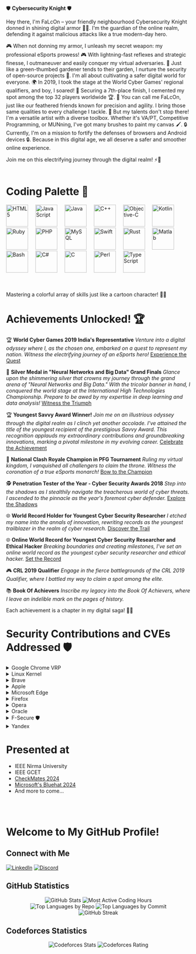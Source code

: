 🛡️ **Cybersecurity Knight** 🛡️

Hey there, I'm FaLcOn – your friendly neighbourhood Cybersecurity Knight donned in shining digital armor 🦸‍♂️. I'm the guardian of the online realm, defending it against malicious attacks like a true modern-day hero.


🎮 When not donning my armor, I unleash my secret weapon: my professional eSports prowess! 🎮 With lightning-fast reflexes and strategic finesse, I outmaneuver and easily conquer my virtual adversaries.
🌱 Just like a green-thumbed gardener tends to their garden, I nurture the security of open-source projects 🌱. I'm all about cultivating a safer digital world for everyone.
🌍 In 2019, I took the stage at the World Cyber Games' regional qualifiers, and boy, I soared! 🚀 Securing a 7th-place finish, I cemented my spot among the top 32 players worldwide 🏆.
🦅 You can call me FaLcOn, just like our feathered friends known for precision and agility. I bring those same qualities to every challenge I tackle.
🎨 But my talents don't stop there! I'm a versatile artist with a diverse toolbox. Whether it's VA/PT, Competitive Programming, or MUNning, I've got many brushes to paint my canvas 🖌️.
🔒 Currently, I'm on a mission to fortify the defenses of browsers and Android devices 🔒. Because in this digital age, we all deserve a safer and smoother online experience.

Join me on this electrifying journey through the digital realm! ⚡🚀
<br/>
<br/>

# Coding Palette 🎨

<div align="left">
  <img src="https://cdn.jsdelivr.net/gh/devicons/devicon/icons/html5/html5-original.svg" height="60" alt="HTML5" title="HTML5" />
  <img width="12" />
  <img src="https://cdn.jsdelivr.net/gh/devicons/devicon/icons/javascript/javascript-original.svg" height="60" alt="JavaScript" title="JavaScript" />
  <img width="12" />
  <img src="https://cdn.jsdelivr.net/gh/devicons/devicon/icons/java/java-original.svg" height="60" alt="Java" title="Java" />
  <img width="12" />
  <img src="https://cdn.jsdelivr.net/gh/devicons/devicon/icons/cplusplus/cplusplus-original.svg" height="60" alt="C++" title="C++" />
  <img width="12" />
  <img src="https://cdn.jsdelivr.net/gh/devicons/devicon/icons/objectivec/objectivec-plain.svg" height="60" alt="Objective-C" title="Objective-C" />
  <img width="12" />
  <img src="https://cdn.jsdelivr.net/gh/devicons/devicon/icons/kotlin/kotlin-original.svg" height="60" alt="Kotlin" title="Kotlin" />
  <img width="12" />
  <img src="https://cdn.jsdelivr.net/gh/devicons/devicon/icons/ruby/ruby-original.svg" height="60" alt="Ruby" title="Ruby" />
  <img width="12" />
  <img src="https://cdn.jsdelivr.net/gh/devicons/devicon/icons/php/php-original.svg" height="60" alt="PHP" title="PHP" />
  <img width="12" />
  <img src="https://cdn.jsdelivr.net/gh/devicons/devicon/icons/mysql/mysql-original.svg" height="60" alt="MySQL" title="MySQL" />
  <img width="12" />
  <img src="https://cdn.jsdelivr.net/gh/devicons/devicon/icons/swift/swift-original.svg" height="60" alt="Swift" title="Swift" />
  <img width="12" />
  <img src="https://cdn.jsdelivr.net/gh/devicons/devicon/icons/rust/rust-plain.svg" height="60" alt="Rust" title="Rust" />
  <img width="12" />
  <img src="https://cdn.jsdelivr.net/gh/devicons/devicon/icons/matlab/matlab-original.svg" height="60" alt="Matlab" title="Matlab" />
  <img width="12" />
  <img src="https://cdn.jsdelivr.net/gh/devicons/devicon/icons/bash/bash-original.svg" height="60" alt="Bash" title="Bash" />
  <img width="12" />
  <img src="https://cdn.jsdelivr.net/gh/devicons/devicon/icons/csharp/csharp-original.svg" height="60" alt="C#" title="C#" />
  <img width="12" />
  <img src="https://cdn.jsdelivr.net/gh/devicons/devicon/icons/c/c-original.svg" height="60" alt="C" title="C" />
  <img width="12" />
  <img src="https://cdn.jsdelivr.net/gh/devicons/devicon/icons/perl/perl-original.svg" height="60" alt="Perl" title="Perl" />
  <img width="12" />
  <img src="https://cdn.jsdelivr.net/gh/devicons/devicon/icons/typescript/typescript-original.svg" height="60" alt="TypeScript" title="TypeScript" />
  <img width="12" />
</div>

<br/>
<br/>

Mastering a colorful array of skills just like a cartoon character! 🎨🚀


# Achievements Unlocked! 🏆

🏆 **World Cyber Games 2019 India's Representative**
   *Venture into a digital odyssey where I, as the chosen one, embarked on a quest to represent my nation. Witness the electrifying journey of an eSports hero!* [Experience the Quest](https://www.linkedin.com/posts/kirtikumar-anandrao-ramchandani-ba949b153_esports-gaming-activity-6637058961025654784-vB0C)

🏅 **Silver Medal in "Neural Networks and Big Data" Grand Finals**
   *Glance upon the shimmering silver that crowns my journey through the grand arena of "Neural Networks and Big Data." With the tricolor banner in hand, I conquered the world stage at the International High Technologies Championship. Prepare to be awed by my expertise in deep learning and data analysis!* [Witness the Triumph](https://www.linkedin.com/posts/kirtikumar-anandrao-ramchandani-ba949b153_neuralnetworks-bigdata-deeplearning-activity-7114992356403142658-9C4Z)

🏆 **Youngest Savvy Award Winner!**
    *Join me on an illustrious odyssey through the digital realm as I clinch yet another accolade. I've attained the title of the youngest recipient of the prestigious Savvy Award. This recognition applauds my extraordinary contributions and groundbreaking innovations, marking a pivotal milestone in my evolving career.* [Celebrate the Achievement](https://www.linkedin.com/posts/kirtikumar-anandrao-ramchandani-ba949b153_infosec-cybersecurity-security-activity-6630414808833454080-DO8J)

👑 **National Clash Royale Champion in PFG Tournament**
   *Ruling my virtual kingdom, I vanquished all challengers to claim the throne. Witness the coronation of a true eSports monarch!* [Bow to the Champion](https://www.linkedin.com/posts/kirtikumar-anandrao-ramchandani-ba949b153_esports-gaming-games-activity-6656514301882400769-SvON)

🕵️ **Penetration Tester of the Year - Cyber Security Awards 2018**
   *Step into the shadows as I stealthily navigate the treacherous world of cyber threats. I ascended to the pinnacle as the year's foremost cyber defender.* [Explore the Shadows](https://cybersecurityawards.com/2018-winners)

🌐 **World Record Holder for Youngest Cyber Security Researcher**
   *I etched my name into the annals of innovation, rewriting records as the youngest trailblazer in the realm of cyber research.* [Discover the Trail](https://www.linkedin.com/posts/kirtikumar-anandrao-ramchandani-ba949b153_yippee-this-time-record-book-youngest-cybersecurity-activity-6422734726573973504-49vG)

🌐 **Online World Record for Youngest Cyber Security Researcher and Ethical Hacker**
   *Breaking boundaries and creating milestones, I've set an online world record as the youngest cyber security researcher and ethical hacker.* [Set the Record](https://www.linkedin.com/posts/kirtikumar-anandrao-ramchandani-ba949b153_cybersecurity-informationtechnology-activity-6435855907212627969-7hGR)

🎮 **CRL 2019 Qualifier**
   *Engage in the fierce battlegrounds of the CRL 2019 Qualifier, where I battled my way to claim a spot among the elite.* 

📚 **Book Of Achievers**
   *Inscribe my legacy into the Book Of Achievers, where I leave an indelible mark on the pages of history.* 


Each achievement is a chapter in my digital saga! 📖🚀

# Security Contributions and CVEs Addressed 🛡️

<details>
  <summary>Google Chrome VRP </summary>

- CVE-2021-21187
- CVE-2022-22758
- CVE-2023-1231
- CVE-2023-1818

</details>

<details>
  <summary>Linux Kernel </summary>

- CVE-2021-32078

</details>

<details>
  <summary>Brave </summary>

- CVE-2022-30334

</details>

<details>
  <summary>Apple </summary>

- CVE-2022-46692
- CVE-2022-46695

</details>

<details>
  <summary>Microsoft Edge </summary>

- CVE-2021-24100
- CVE-2020-17153

</details>

<details>
  <summary>Firefox </summary>

- CVE-2022-22758

</details>

<details>
  <summary>Opera </summary>

- CVE-2020-6158

</details>

<details>
  <summary>Oracle </summary>

- CVE-2020-2545

</details>

<details>
  <summary>F-Secure 🛡</summary>

- CVE-2022-38163
- CVE-2022-28873
- CVE-2022-28872
- CVE-2022-28870
- CVE-2022-28869
- CVE-2022-28868
- CVE-2021-44751
- CVE-2021-44749
- CVE-2021-44748

</details>

<details>
  <summary>Yandex </summary>

- CVE-2020-27969
- CVE-2020-27970
- CVE-2021-25254
- CVE-2021-25255
- CVE-2021-25262

</details>


# Presented at
* IEEE Nirma University
* IEEE GCET
* [CheckMates 2024](https://www.linkedin.com/feed/update/urn:li:activity:7173971503451922432/)
* [Microsoft's Bluehat 2024](https://x.com/MSFTBlueHat/status/1790997142615548397)
* And more to come...

<br/>
<br/>

# Welcome to My GitHub Profile!

## Connect with Me

[![LinkedIn](https://img.shields.io/badge/LinkedIn-0077B5?style=for-the-badge&logo=linkedin&logoColor=white)](https://www.linkedin.com/in/kirtikumar-anandrao-ramchandani-ba949b153/)
[![Discord](https://img.shields.io/badge/Discord-5865F2?style=for-the-badge&logo=discord&logoColor=white)](https://discordapp.com/users/397017832648605697)

## GitHub Statistics

<div align="center">
  <img src="https://github-profile-summary-cards.vercel.app/api/cards/stats?username=KirtiRamchandani&theme=radical" alt="GitHub Stats" />
  <img src="https://github-profile-summary-cards.vercel.app/api/cards/productive-time?username=KirtiRamchandani&theme=radical&utcOffset=5.5" alt="Most Active Coding Hours" />
</div>

<div align="center">
  <img src="https://github-profile-summary-cards.vercel.app/api/cards/repos-per-language?username=KirtiRamchandani&theme=radical" alt="Top Languages by Repo" />
  <img src="https://github-profile-summary-cards.vercel.app/api/cards/most-commit-language?username=KirtiRamchandani&theme=radical" alt="Top Languages by Commit" />
</div>

<div align="center">
  <img src="https://github-readme-streak-stats.herokuapp.com?user=KirtiRamchandani&theme=radical&hide_border=true" alt="GitHub Streak" />
</div>

## Codeforces Statistics

<div align="center">
  <img src="https://codeforces-readme-stats.vercel.app/api/card?username=secresearch1979" alt="Codeforces Stats" />
  <img src="https://codeforces-readme-stats.vercel.app/api/badge?username=secresearch1979" alt="Codeforces Rating" />
</div>





<br/>
<br/>

